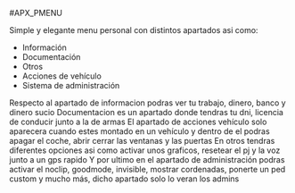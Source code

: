 #APX_PMENU

Simple y elegante menu personal con distintos apartados asi como:

- Información
- Documentación
- Otros
- Acciones de vehículo
- Sistema de administración

Respecto al apartado de informacion podras ver tu trabajo, dinero, banco y dinero sucio
Documentacion es un apartado donde tendras tu dni, licencia de conducir junto a la de armas
El apartado de acciones vehículo solo aparecera cuando estes montado en un vehículo y dentro de el podras apagar el coche, abrir cerrar las ventanas y las puertas
En otros tendras diferentes opciones asi como activar unos graficos, resetear el pj y la voz junto a un gps rapido
Y por ultimo en el apartado de administración podras activar el noclip, goodmode, invisible, mostrar cordenadas, ponerte un ped custom y mucho más, dicho apartado solo lo veran los admins 
